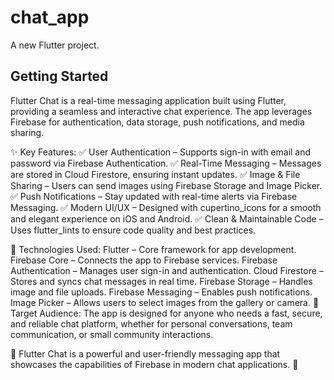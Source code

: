 # chat_app

A new Flutter project.

## Getting Started

Flutter Chat is a real-time messaging application built using Flutter, providing a seamless and interactive chat experience. The app leverages Firebase for authentication, data storage, push notifications, and media sharing.

✨ Key Features:
✅ User Authentication – Supports sign-in with email and password via Firebase Authentication.
✅ Real-Time Messaging – Messages are stored in Cloud Firestore, ensuring instant updates.
✅ Image & File Sharing – Users can send images using Firebase Storage and Image Picker.
✅ Push Notifications – Stay updated with real-time alerts via Firebase Messaging.
✅ Modern UI/UX – Designed with cupertino_icons for a smooth and elegant experience on iOS and Android.
✅ Clean & Maintainable Code – Uses flutter_lints to ensure code quality and best practices.

🔧 Technologies Used:
Flutter – Core framework for app development.
Firebase Core – Connects the app to Firebase services.
Firebase Authentication – Manages user sign-in and authentication.
Cloud Firestore – Stores and syncs chat messages in real time.
Firebase Storage – Handles image and file uploads.
Firebase Messaging – Enables push notifications.
Image Picker – Allows users to select images from the gallery or camera.
🎯 Target Audience:
The app is designed for anyone who needs a fast, secure, and reliable chat platform, whether for personal conversations, team communication, or small community interactions.

🔹 Flutter Chat is a powerful and user-friendly messaging app that showcases the capabilities of Firebase in modern chat applications. 🚀
